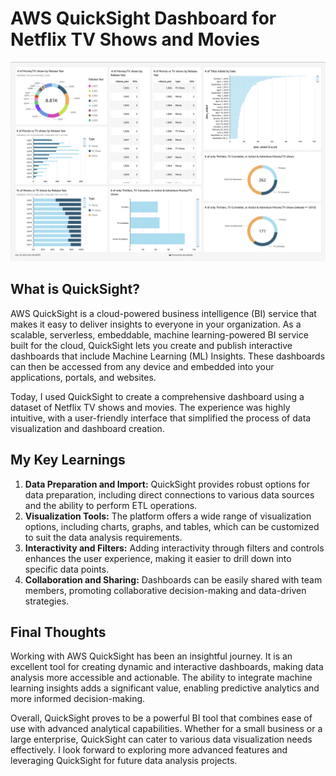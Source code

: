 # AWS QuickSight Dashboard for Netflix TV Shows and Movies

![Final Dashboard](final_dashboard.png)

## What is QuickSight?

AWS QuickSight is a cloud-powered business intelligence (BI) service that makes it easy to deliver insights to everyone in your organization. As a scalable, serverless, embeddable, machine learning-powered BI service built for the cloud, QuickSight lets you create and publish interactive dashboards that include Machine Learning (ML) Insights. These dashboards can then be accessed from any device and embedded into your applications, portals, and websites.

Today, I used QuickSight to create a comprehensive dashboard using a dataset of Netflix TV shows and movies. The experience was highly intuitive, with a user-friendly interface that simplified the process of data visualization and dashboard creation.

## My Key Learnings

1. **Data Preparation and Import:** QuickSight provides robust options for data preparation, including direct connections to various data sources and the ability to perform ETL operations.
2. **Visualization Tools:** The platform offers a wide range of visualization options, including charts, graphs, and tables, which can be customized to suit the data analysis requirements.
3. **Interactivity and Filters:** Adding interactivity through filters and controls enhances the user experience, making it easier to drill down into specific data points.
4. **Collaboration and Sharing:** Dashboards can be easily shared with team members, promoting collaborative decision-making and data-driven strategies.

## Final Thoughts

Working with AWS QuickSight has been an insightful journey. It is an excellent tool for creating dynamic and interactive dashboards, making data analysis more accessible and actionable. The ability to integrate machine learning insights adds a significant value, enabling predictive analytics and more informed decision-making.

Overall, QuickSight proves to be a powerful BI tool that combines ease of use with advanced analytical capabilities. Whether for a small business or a large enterprise, QuickSight can cater to various data visualization needs effectively. I look forward to exploring more advanced features and leveraging QuickSight for future data analysis projects.
